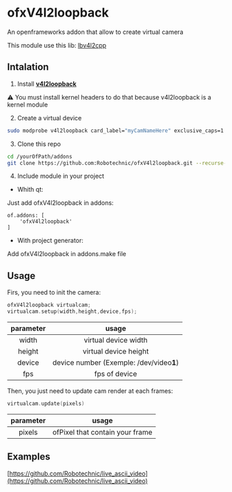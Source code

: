 # ofxV4l2loopback

An openframeworks addon that allow to create virtual camera

This module use this lib:
[lbv4l2cpp](https://github.com/mpromonet/libv4l2cpp/tree/c165469e94521b767b548c2b34dcbb57a027bb01$)


## Intalation

1. Install **[v4l2loopback](https://github.com/umlaeute/v4l2loopback)**

⚠️ You must install kernel headers to do that because v4l2loopback is a kernel module

2. Create a virtual device
```sh
sudo modprobe v4l2loopback card_label="myCamNameHere" exclusive_caps=1
```

3. Clone this repo
```sh
cd /yourOfPath/addons
git clone https://github.com:Robotechnic/ofxV4l2loopback.git --recurse-submodules -j8
```

4. Include module in your project

* Whith qt:

Just add ofxV4l2loopback in addons:
```qbs
of.addons: [
    'ofxV4l2loopback'
]
```

* With project generator:

Add ofxV4l2loopback in addons.make file

## Usage
Firs, you need to init the camera:
```cpp
ofxV4l2loopback virtualcam;
virtualcam.setup(width,height,device,fps);

```
| parameter  | usage                                   |
|:----------:|:---------------------------------------:|
| width      | virtual device width                    |
| height     | virtual device height                   |
| device     | device number (Exemple: /dev/video**1**)|
| fps        | fps of device                           |

Then, you just need to update cam render at each frames:

```cpp
virtualcam.update(pixels)
```
| parameter  | usage                                   |
|:----------:|:---------------------------------------:|
| pixels     | ofPixel that contain your frame         |


## Examples

[https://github.com/Robotechnic/live_ascii_video](https://github.com/Robotechnic/live_ascii_video)
